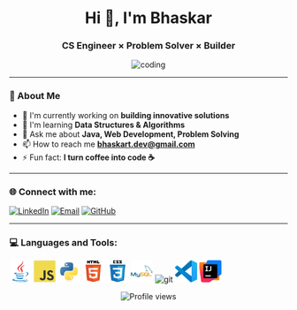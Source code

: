 <div align="center">

# Hi 👋, I'm Bhaskar

### CS Engineer × Problem Solver × Builder

<img src="https://media.giphy.com/media/qgQUggAC3Pfv687qPC/giphy.gif" width="400" alt="coding">

</div>

---

### 🚀 About Me

- 🔭 I'm currently working on **building innovative solutions**
- 🌱 I'm learning **Data Structures & Algorithms**
- 💬 Ask me about **Java, Web Development, Problem Solving**
- 📫 How to reach me **bhaskart.dev@gmail.com**
- ⚡ Fun fact: **I turn coffee into code ☕**

---

### 🌐 Connect with me:

<a href="https://www.linkedin.com/in/bhaskart2004" target="_blank"><img src="https://img.shields.io/badge/LinkedIn-0077B5?style=for-the-badge&logo=linkedin&logoColor=white" alt="LinkedIn"/></a>
<a href="mailto:bhaskart.dev@gmail.com"><img src="https://img.shields.io/badge/Gmail-D14836?style=for-the-badge&logo=gmail&logoColor=white" alt="Email"/></a>
<a href="https://github.com/bhaskar2004" target="_blank"><img src="https://img.shields.io/badge/GitHub-100000?style=for-the-badge&logo=github&logoColor=white" alt="GitHub"/></a>

---

### 💻 Languages and Tools:

<p align="left">
<img src="https://raw.githubusercontent.com/devicons/devicon/master/icons/java/java-original.svg" alt="java" width="40" height="40"/>
<img src="https://raw.githubusercontent.com/devicons/devicon/master/icons/javascript/javascript-original.svg" alt="javascript" width="40" height="40"/>
<img src="https://raw.githubusercontent.com/devicons/devicon/master/icons/python/python-original.svg" alt="python" width="40" height="40"/>
<img src="https://raw.githubusercontent.com/devicons/devicon/master/icons/html5/html5-original-wordmark.svg" alt="html5" width="40" height="40"/>
<img src="https://raw.githubusercontent.com/devicons/devicon/master/icons/css3/css3-original-wordmark.svg" alt="css3" width="40" height="40"/>
<img src="https://raw.githubusercontent.com/devicons/devicon/master/icons/mysql/mysql-original-wordmark.svg" alt="mysql" width="40" height="40"/>
<img src="https://www.vectorlogo.zone/logos/git-scm/git-scm-icon.svg" alt="git" width="40" height="40"/>
<img src="https://raw.githubusercontent.com/devicons/devicon/master/icons/vscode/vscode-original.svg" alt="vscode" width="40" height="40"/>
<img src="https://raw.githubusercontent.com/devicons/devicon/master/icons/intellij/intellij-original.svg" alt="intellij" width="40" height="40"/>
</p>



<p align="center">
<img src="https://komarev.com/ghpvc/?username=bhaskar2004&label=Profile%20views&color=0e75b6&style=flat" alt="Profile views" />
</p>
